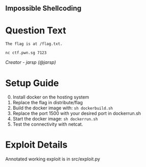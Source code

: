 Impossible Shellcoding
---------

# Question Text

```
The flag is at /flag.txt.

nc ctf.pwn.sg 7123
```

*Creator -  jarsp (@jarsp)*

# Setup Guide

0. Install docker on the hosting system
1. Replace the flag in distribute/flag
2. Build the docker image with: `sh dockerbuild.sh`
3. Replace the port 1500 with your desired port in dockerrun.sh
4. Start the docker image: `sh dockerrun.sh`
5. Test the connectivity with netcat.

# Exploit Details

Annotated working exploit is in src/exploit.py
